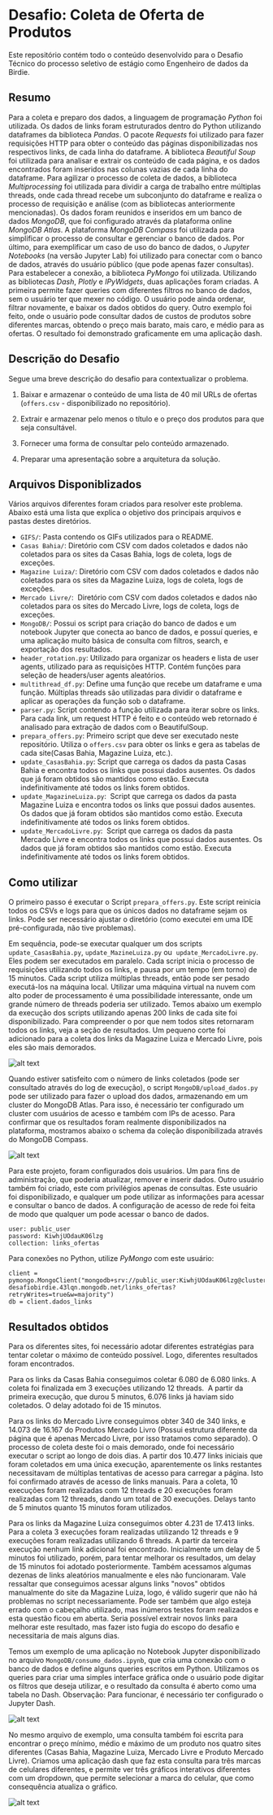 # Desafio: Coleta de Oferta de Produtos
Este repositório contém todo o conteúdo desenvolvido para o Desafio Técnico do processo seletivo de estágio como Engenheiro de dados da Birdie. 

## Resumo

Para a coleta e preparo dos dados, a linguagem de programação *Python* foi utilizada. Os dados de links foram estruturados dentro do Python utilizando dataframes da biblioteca *Pandas*. O pacote *Requests*  foi utilizado para fazer requisições HTTP para obter o conteúdo das páginas disponibilizadas nos respectivos links, de cada linha do dataframe. A biblioteca *Beautiful Soup* foi utilizada para analisar e extrair os conteúdo de cada página, e os dados encontrados foram inseridos nas colunas vazias de cada linha do dataframe. Para agilizar o processo de coleta de dados, a biblioteca *Multiprocessing* foi utilizada para dividir a carga de trabalho entre múltiplas threads, onde cada thread recebe um subconjunto do dataframe e realiza o processo de requisição e análise (com as bibliotecas anteriormente mencionadas). Os dados foram reunidos e inseridos em um banco de dados *MongoDB*, que foi configurado através da plataforma online *MongoDB Atlas*.  A plataforma *MongoDB Compass* foi utilizada para simplificar o processo de consultar e gerenciar o banco de dados. Por último, para exemplificar um caso de uso do banco de dados, o *Jupyter Notebooks* (na versão Jupyter Lab) foi utilizado para conectar com o banco de dados, através do usuário público (que pode apenas fazer consultas). Para estabelecer a conexão, a biblioteca *PyMongo* foi utilizada. Utilizando as bibliotecas *Dash*, *Plotly* e *IPyWidgets*, duas aplicações foram criadas. A primeira permite fazer queries com diferentes filtros no banco de dados, sem o usuário ter que mexer no código. O usuário pode ainda ordenar, filtrar novamente, e baixar os dados obtidos do query. Outro exemplo foi feito, onde o usuário pode consultar dados de custos de produtos sobre diferentes marcas, obtendo o preço mais barato, mais caro, e médio para as ofertas. O resultado foi demonstrado graficamente em uma aplicação dash. 

## Descrição do Desafio

Segue uma breve descrição do desafio para contextualizar o problema.

1. Baixar e armazenar o conteúdo de uma lista de 40 mil URLs de ofertas (`offers.csv` - disponibilizado no repositório).

2. Extrair e armazenar pelo menos o título e o preço dos produtos para que seja consultável. 

3. Fornecer uma forma de consultar pelo conteúdo armazenado.

4. Preparar uma apresentação sobre a arquitetura da solução.

## Arquivos Disponiblizados

Vários arquivos diferentes foram criados para resolver este problema. Abaixo está uma lista que explica o objetivo dos principais arquivos e pastas destes diretórios. 

* `GIFS/`: Pasta contendo os GIFs utilizados para o README.
* `Casas Bahia/`: Diretório com CSV com dados coletados e dados não coletados para os sites da Casas Bahia, logs de coleta, logs de exceções. 
* `Magazine Luiza/`: Diretório com CSV com dados coletados e dados não coletados para os sites da Magazine Luiza, logs de coleta, logs de exceções. 
* `Mercado Livre/`:  Diretório com CSV com dados coletados e dados não coletados para os sites do Mercado Livre, logs de coleta, logs de exceções. 
* `MongoDB/`: Possui os script para criação do banco de dados e um notebook Jupyter que conecta ao banco de dados, e possuí queries, e uma aplicação muito básica de consulta com filtros, search, e exportação dos resultados. 
* `header_rotation.py`: Utilizado para organizar os headers e lista de user agents, utilizado para as requisições HTTP. Contém funções para seleção de headers/user agents aleatórios.
* `multithread_df.py`: Define uma função que recebe um dataframe e uma função. Múltiplas threads são utilizadas para dividir o dataframe e aplicar as operações da função sob o dataframe.
* `parser.py`: Script contendo a função utilizada para iterar sobre os links. Para cada link, um request HTTP é feito e o conteúdo web retornado é analisado para extração de dados com o BeautifulSoup. 
* `prepara_offers.py`: Primeiro script que deve ser executado neste repositório. Utiliza o `offers.csv` para obter os links e gera as tabelas de cada site(Casas Bahia, Magazine Luiza, etc.).
* `update_CasasBahia.py`: Script que carrega os dados da pasta Casas Bahia e encontra todos os links que possui dados ausentes. Os dados que já foram obtidos são mantidos como estão. Executa indefinitivamente até todos os links forem obtidos. 
* `update_MagazineLuiza.py`:  Script que carrega os dados da pasta Magazine Luiza e encontra todos os links que possui dados ausentes. Os dados que já foram obtidos são mantidos como estão. Executa indefinitivamente até todos os links forem obtidos. 
* `update_MercadoLivre.py`:  Script que carrega os dados da pasta Mercado Livre e encontra todos os links que possui dados ausentes. Os dados que já foram obtidos são mantidos como estão. Executa indefinitivamente até todos os links forem obtidos. 

## Como utilizar

O primeiro passo é executar o Script `prepara_offers.py`. Este script reinicia todos os CSVs e logs para que os únicos dados no dataframe sejam os links. Pode ser necessário ajustar o diretório (como executei em uma IDE pré-configurada, não tive problemas).

Em sequência, pode-se executar qualquer um dos scripts `update_CasasBahia.py`, `update_MazineLuiza.py` ou  `update_MercadoLivre.py`. Eles podem ser executados em paralelo. Cada script inicia o processo de requisições utilizando todos os links, e pausa por um tempo (em torno) de 15 minutos. Cada script utiliza múltiplas threads, então pode ser pesado executá-los na máquina local. Utilizar uma máquina virtual na nuvem com alto poder de processamento é uma possibilidade interessante, onde um grande número de threads poderia ser utilizado. Temos abaixo um exemplo da execução dos scripts utilizando apenas 200 links de cada site foi disponibilizado. Para compreender o por que nem todos sites retornaram todos os links, veja a seção de resultados. Um pequeno corte foi adicionado para a coleta dos links da Magazine Luiza e Mercado Livre, pois eles são mais demorados. 

![alt text](GIFS/teste_coleta.gif)


Quando estiver satisfeito com o número de links coletados (pode ser consultado através do log de execução), o script `MongoDB/upload_dados.py` pode ser utilizado para fazer o upload dos dados, armazenando em um cluster do MongoDB Atlas. Para isso, é necessário ter configurado um cluster com usuários de acesso e também com IPs de acesso. Para confirmar que os resultados foram realmente disponibilizados na plataforma, mostramos abaixo o schema da coleção disponibilizada através do MongoDB Compass.

![alt text](GIFS/teste_bd.gif)


Para este projeto, foram configurados dois usuários. Um para fins de administração, que poderia atualizar, remover e inserir dados. Outro usuário também foi criado, este com privilégios apenas de consultas. Este usuário foi disponibilizado, e qualquer um pode utilizar as informações para acessar e consultar o banco de dados. A configuração de acesso de rede foi feita de modo que qualquer um pode acessar o banco de dados.

```
user: public_user
password: KiwhjUOdauK06lzg
collection: links_ofertas
```

Para conexões no Python, utilize *PyMongo* com este usuário:

```
client = pymongo.MongoClient("mongodb+srv://public_user:KiwhjUOdauK06lzg@cluster-desafiobirdie.43lqn.mongodb.net/links_ofertas?retryWrites=true&w=majority")
db = client.dados_links

```

## Resultados obtidos

Para os diferentes sites, foi necessário adotar diferentes estratégias para tentar coletar o máximo de conteúdo possível. Logo, diferentes resultados foram encontrados. 

Para os links da Casas Bahia conseguimos coletar 6.080 de 6.080 links. A coleta foi finalizada em 3 execuções utilizando 12 threads.  A partir da primeira execução, que durou 5 minutos, 6.076 links já haviam sido coletados. O delay adotado foi de 15 minutos.

Para os links do Mercado Livre conseguimos obter 340 de 340 links, e 14.073 de 16.167 do Produtos Mercado Livro (Possui estrutura diferente da página que é apenas Mercado Livre, por isso tratamos como separado). O processo de coleta deste foi o mais demorado, onde foi necessário executar o script ao longo de dois dias. A partir dos 10.477 links iniciais que foram coletados em uma única execução, aparentemente os links restantes necessitavam de múltiplas tentativas de acesso para carregar a página. Isto foi confirmado através de acesso de links manuais. Para a coleta, 10 execuções foram realizadas com 12 threads e 20 execuções foram realizadas com 12 threads, dando um total de 30 execuções. Delays tanto de 5 minutos quanto 15 minutos foram utilizados.

Para os links da Magazine Luiza conseguimos obter 4.231 de 17.413 links. Para a coleta 3 execuções foram realizadas utilizando 12 threads e 9 execuções foram realizadas utilizando 6 threads. A partir da terceira execução nenhum link adicional foi encontrado. Inicialmente um delay de 5 minutos foi utilizado, porém, para tentar melhorar os resultados, um delay de 15 minutos foi adotado posteriormente. Também acessamos algumas dezenas de links aleatórios manualmente e eles não funcionaram. Vale ressaltar que conseguimos acessar alguns links "novos" obtidos manualmente do site da Magazine Luiza, logo, é válido sugerir que não há problemas no script necessariamente. Pode ser também que algo esteja errado com o cabeçalho utilizado, mas inúmeros testes foram realizados e esta questão ficou em aberta. Seria possível extrair novos links para melhorar este resultado, mas fazer isto fugia do escopo do desafio e necessitaria de mais alguns dias. 

Temos um exemplo de uma aplicação no Notebook Jupyter disponibilizado no arquivo `MongoDB/consumo_dados.ipynb`, que cria uma conexão com o banco de dados e define alguns queries escritos em Python. Utilizamos os queries para criar uma simples interface gráfica onde o usuário pode digitar os filtros que deseja utilizar, e o resultado da consulta é aberto como uma tabela no Dash. Observação: Para funcionar, é necessário ter configurado o Jupyter Dash. 

![alt text](GIFS/teste_consulta.gif)

No mesmo arquivo de exemplo, uma consulta também foi escrita para encontrar o preço mínimo, médio e máximo de um produto nos quatro sites diferentes (Casas Bahia, Magazine Luiza, Mercado Livre e Produto Mercado Livre). Criamos uma aplicação dash que faz esta consulta para três marcas de celulares diferentes, e permite ver três gráficos interativos diferentes com um dropdown, que permite selecionar a marca do celular, que como consequência atualiza o gráfico.


![alt text](GIFS/teste_plots.gif)
